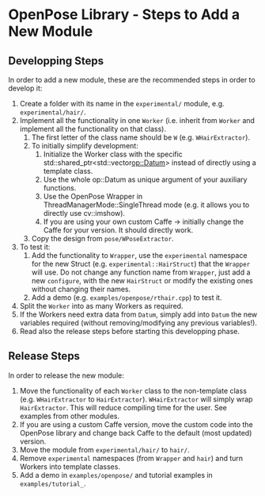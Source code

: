 OpenPose Library - Steps to Add a New Module
====================================

## Developping Steps
In order to add a new module, these are the recommended steps in order to develop it:

1. Create a folder with its name in the `experimental/` module, e.g. `experimental/hair/`.
2. Implement all the functionality in one `Worker` (i.e. inherit from `Worker` and implement all the functionality on that class).
    1. The first letter of the class name should be `W` (e.g. `WHairExtractor`).
    2. To initially simplify development:
        1. Initialize the Worker class with the specific std::shared_ptr<std::vector<op::Datum>> instead of directly using a template class.
        2. Use the whole op::Datum as unique argument of your auxiliary functions.
        3. Use the OpenPose Wrapper in ThreadManagerMode::SingleThread mode (e.g. it allows you to directly use cv::imshow).
        4. If you are using your own custom Caffe -> initially change the Caffe for your version. It should directly work.
    3. Copy the design from `pose/WPoseExtractor`.
3. To test it:
    1. Add the functionality to `Wrapper`, use the `experimental` namespace for the new Struct (e.g. `experimental::HairStruct`) that the `Wrapper` will use. Do not change any function name from `Wrapper`, just add a new `configure`, with the new `HairStruct` or modify the existing ones without changing their names.
    2. Add a demo (e.g. `examples/openpose/rthair.cpp`) to test it.
4. Split the `Worker` into as many Workers as required.
5. If the Workers need extra data from `Datum`, simply add into `Datum` the new variables required (without removing/modifying any previous variables!).
6. Read also the release steps before starting this developping phase.

## Release Steps
In order to release the new module:

1. Move the functionality of each `Worker` class to the non-template class (e.g. `WHairExtractor` to `HairExtractor`). `WHairExtractor` will simply wrap `HairExtractor`. This will reduce compiling time for the user. See examples from other modules.
2. If you are using a custom Caffe version, move the custom code into the OpenPose library and change back Caffe to the default (most updated) version.
3. Move the module from `experimental/hair/` to `hair/`.
4. Remove `experimental` namespaces (from `Wrapper` and `hair`) and turn Workers into template classes.
5. Add a demo in `examples/openpose/` and tutorial examples in `examples/tutorial_`.
